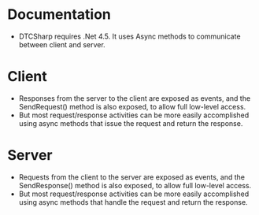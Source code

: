 Documentation
=============

-   DTCSharp requires .Net 4.5. It uses Async methods to communicate between client and server.

Client
=============
-   Responses from the server to the client are exposed as events, and the SendRequest() method is also exposed, to allow full low-level access.
-   But most request/response activities can be more easily accomplished using async methods that issue the request and return the response.

Server
=============
-   Requests from the client to the server are exposed as events, and the SendResponse() method is also exposed, to allow full low-level access.
-   But most request/response activities can be more easily accomplished using async methods that handle the request and return the response.

